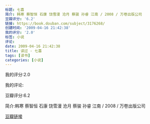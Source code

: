 ```yaml
---
标题: 七喜
简介: 韩寒 蔡智恒 石康 饶雪漫 沧月 蔡骏 孙睿 江南 / 2008 / 万卷出版公司
豆瓣评分: '6.2'
链接: https://book.douban.com/subject/3176268/
创建时间: '2009-04-16 21:42:38'
我的评分: '2.0'
标签: 小说
评论:
date: 2009-04-16 21:42:38
title: 读过 - 七喜
tags: [读书]
categories: [小说]
---
```


我的评分:2.0

我的评论:

豆瓣评分:6.2

简介:韩寒 蔡智恒 石康 饶雪漫 沧月 蔡骏 孙睿 江南 / 2008 / 万卷出版公司

[豆瓣链接](https://book.douban.com/subject/3176268/)

